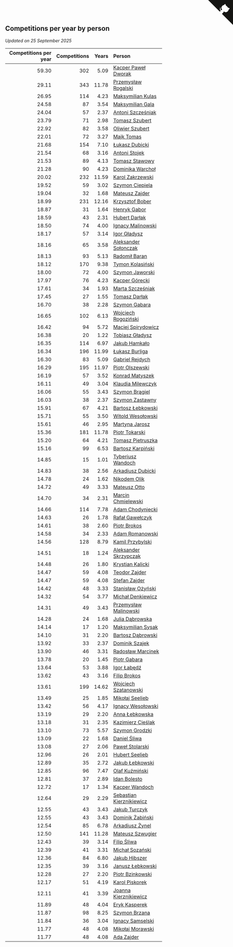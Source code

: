 ## Competitions per year by person

*Updated on 25 September 2025*

| Competitions per year | Competitions | Years | Person |
| ---: | ---: | ---: | :--- |
| 59.30 | 302 | 5.09 | [Kacper Paweł Dworak](https://www.worldcubeassociation.org/persons/2020DWOR01) |
| 29.11 | 343 | 11.78 | [Przemysław Rogalski](https://www.worldcubeassociation.org/persons/2013ROGA02) |
| 26.95 | 114 | 4.23 | [Maksymilian Kulas](https://www.worldcubeassociation.org/persons/2021KULA02) |
| 24.58 | 87 | 3.54 | [Maksymilian Gala](https://www.worldcubeassociation.org/persons/2022GALA01) |
| 24.04 | 57 | 2.37 | [Antoni Szcześniak](https://www.worldcubeassociation.org/persons/2023SZCZ04) |
| 23.79 | 71 | 2.98 | [Tomasz Szubert](https://www.worldcubeassociation.org/persons/2022SZUB02) |
| 22.92 | 82 | 3.58 | [Oliwier Szubert](https://www.worldcubeassociation.org/persons/2022SZUB01) |
| 22.01 | 72 | 3.27 | [Majk Tomas](https://www.worldcubeassociation.org/persons/2022TOMA05) |
| 21.68 | 154 | 7.10 | [Łukasz Dubicki](https://www.worldcubeassociation.org/persons/2018DUBI01) |
| 21.54 | 68 | 3.16 | [Antoni Stojek](https://www.worldcubeassociation.org/persons/2022STOJ03) |
| 21.53 | 89 | 4.13 | [Tomasz Stawowy](https://www.worldcubeassociation.org/persons/2021STAW01) |
| 21.28 | 90 | 4.23 | [Dominika Warchoł](https://www.worldcubeassociation.org/persons/2021WARC01) |
| 20.02 | 232 | 11.59 | [Karol Zakrzewski](https://www.worldcubeassociation.org/persons/2014ZAKR01) |
| 19.52 | 59 | 3.02 | [Szymon Ciepiela](https://www.worldcubeassociation.org/persons/2022CIEP01) |
| 19.04 | 32 | 1.68 | [Mateusz Zajder](https://www.worldcubeassociation.org/persons/2024ZAJD01) |
| 18.99 | 231 | 12.16 | [Krzysztof Bober](https://www.worldcubeassociation.org/persons/2013BOBE01) |
| 18.87 | 31 | 1.64 | [Henryk Gabor](https://www.worldcubeassociation.org/persons/2024GABO02) |
| 18.59 | 43 | 2.31 | [Hubert Darłak](https://www.worldcubeassociation.org/persons/2023DARL03) |
| 18.50 | 74 | 4.00 | [Ignacy Malinowski](https://www.worldcubeassociation.org/persons/2021MALI02) |
| 18.17 | 57 | 3.14 | [Igor Gładysz](https://www.worldcubeassociation.org/persons/2022GLAD01) |
| 18.16 | 65 | 3.58 | [Aleksander Sołonczak](https://www.worldcubeassociation.org/persons/2022SOLO01) |
| 18.13 | 93 | 5.13 | [Radomił Baran](https://www.worldcubeassociation.org/persons/2020BARA02) |
| 18.12 | 170 | 9.38 | [Tymon Kolasiński](https://www.worldcubeassociation.org/persons/2016KOLA02) |
| 18.00 | 72 | 4.00 | [Szymon Jaworski](https://www.worldcubeassociation.org/persons/2021JAWO01) |
| 17.97 | 76 | 4.23 | [Kacper Górecki](https://www.worldcubeassociation.org/persons/2021GORE01) |
| 17.61 | 34 | 1.93 | [Marta Szcześniak](https://www.worldcubeassociation.org/persons/2023SZCZ07) |
| 17.45 | 27 | 1.55 | [Tomasz Darłak](https://www.worldcubeassociation.org/persons/2024DARL01) |
| 16.70 | 38 | 2.28 | [Szymon Gabara](https://www.worldcubeassociation.org/persons/2023GABA01) |
| 16.65 | 102 | 6.13 | [Wojciech Rogoziński](https://www.worldcubeassociation.org/persons/2019ROGO04) |
| 16.42 | 94 | 5.72 | [Maciej Spirydowicz](https://www.worldcubeassociation.org/persons/2020SPIR01) |
| 16.38 | 20 | 1.22 | [Tobiasz Gładysz](https://www.worldcubeassociation.org/persons/2024GLAD02) |
| 16.35 | 114 | 6.97 | [Jakub Hamkało](https://www.worldcubeassociation.org/persons/2018HAMK01) |
| 16.34 | 196 | 11.99 | [Łukasz Burliga](https://www.worldcubeassociation.org/persons/2013BURL01) |
| 16.30 | 83 | 5.09 | [Gabriel Rejdych](https://www.worldcubeassociation.org/persons/2020REJD01) |
| 16.29 | 195 | 11.97 | [Piotr Olszewski](https://www.worldcubeassociation.org/persons/2013OLSZ02) |
| 16.19 | 57 | 3.52 | [Konrad Matyszek](https://www.worldcubeassociation.org/persons/2022MATY02) |
| 16.11 | 49 | 3.04 | [Klaudia Milewczyk](https://www.worldcubeassociation.org/persons/2022MILE05) |
| 16.06 | 55 | 3.43 | [Szymon Brągiel](https://www.worldcubeassociation.org/persons/2022BRAG03) |
| 16.03 | 38 | 2.37 | [Szymon Zastawny](https://www.worldcubeassociation.org/persons/2023ZAST01) |
| 15.91 | 67 | 4.21 | [Bartosz Łebkowski](https://www.worldcubeassociation.org/persons/2021LEBK01) |
| 15.71 | 55 | 3.50 | [Witold Wesołowski](https://www.worldcubeassociation.org/persons/2022WESO01) |
| 15.61 | 46 | 2.95 | [Martyna Jarosz](https://www.worldcubeassociation.org/persons/2022JARO01) |
| 15.36 | 181 | 11.78 | [Piotr Tokarski](https://www.worldcubeassociation.org/persons/2013TOKA01) |
| 15.20 | 64 | 4.21 | [Tomasz Pietruszka](https://www.worldcubeassociation.org/persons/2021PIET01) |
| 15.16 | 99 | 6.53 | [Bartosz Karpiński](https://www.worldcubeassociation.org/persons/2019KARP03) |
| 14.85 | 15 | 1.01 | [Tyberiusz Wandoch](https://www.worldcubeassociation.org/persons/2024WAND03) |
| 14.83 | 38 | 2.56 | [Arkadiusz Dubicki](https://www.worldcubeassociation.org/persons/2023DUBI01) |
| 14.78 | 24 | 1.62 | [Nikodem Olik](https://www.worldcubeassociation.org/persons/2024OLIK01) |
| 14.72 | 49 | 3.33 | [Mateusz Otto](https://www.worldcubeassociation.org/persons/2022OTTO01) |
| 14.70 | 34 | 2.31 | [Marcin Chmielewski](https://www.worldcubeassociation.org/persons/2023CHMI01) |
| 14.66 | 114 | 7.78 | [Adam Chodyniecki](https://www.worldcubeassociation.org/persons/2017CHOD02) |
| 14.63 | 26 | 1.78 | [Rafał Gawełczyk](https://www.worldcubeassociation.org/persons/2023GAWE01) |
| 14.61 | 38 | 2.60 | [Piotr Brokos](https://www.worldcubeassociation.org/persons/2023BROK01) |
| 14.58 | 34 | 2.33 | [Adam Romanowski](https://www.worldcubeassociation.org/persons/2023ROMA10) |
| 14.56 | 128 | 8.79 | [Kamil Przybylski](https://www.worldcubeassociation.org/persons/2016PRZY01) |
| 14.51 | 18 | 1.24 | [Aleksander Skrzypczak](https://www.worldcubeassociation.org/persons/2024SKRZ01) |
| 14.48 | 26 | 1.80 | [Krystian Kalicki](https://www.worldcubeassociation.org/persons/2023KALI10) |
| 14.47 | 59 | 4.08 | [Teodor Zajder](https://www.worldcubeassociation.org/persons/2021ZAJD03) |
| 14.47 | 59 | 4.08 | [Stefan Zajder](https://www.worldcubeassociation.org/persons/2021ZAJD02) |
| 14.42 | 48 | 3.33 | [Stanisław Ożyński](https://www.worldcubeassociation.org/persons/2022OZYN01) |
| 14.32 | 54 | 3.77 | [Michał Denkiewicz](https://www.worldcubeassociation.org/persons/2021DENK01) |
| 14.31 | 49 | 3.43 | [Przemysław Malinowski](https://www.worldcubeassociation.org/persons/2022MALI01) |
| 14.28 | 24 | 1.68 | [Julia Dąbrowska](https://www.worldcubeassociation.org/persons/2024DABR01) |
| 14.14 | 17 | 1.20 | [Maksymilian Sysak](https://www.worldcubeassociation.org/persons/2024SYSA01) |
| 14.10 | 31 | 2.20 | [Bartosz Dąbrowski](https://www.worldcubeassociation.org/persons/2023DABR07) |
| 13.92 | 33 | 2.37 | [Dominik Szajek](https://www.worldcubeassociation.org/persons/2023SZAJ01) |
| 13.90 | 46 | 3.31 | [Radosław Marcinek](https://www.worldcubeassociation.org/persons/2022MARC05) |
| 13.78 | 20 | 1.45 | [Piotr Gabara](https://www.worldcubeassociation.org/persons/2024GABA02) |
| 13.64 | 53 | 3.88 | [Igor Łabędź](https://www.worldcubeassociation.org/persons/2021LABE01) |
| 13.62 | 43 | 3.16 | [Filip Brokos](https://www.worldcubeassociation.org/persons/2022BROK03) |
| 13.61 | 199 | 14.62 | [Wojciech Szatanowski](https://www.worldcubeassociation.org/persons/2011SZAT01) |
| 13.49 | 25 | 1.85 | [Mikołaj Seelieb](https://www.worldcubeassociation.org/persons/2023SEEL04) |
| 13.42 | 56 | 4.17 | [Ignacy Wesołowski](https://www.worldcubeassociation.org/persons/2021WESO01) |
| 13.19 | 29 | 2.20 | [Anna Łebkowska](https://www.worldcubeassociation.org/persons/2023LEBK04) |
| 13.18 | 31 | 2.35 | [Kazimierz Cieślak](https://www.worldcubeassociation.org/persons/2023CIES01) |
| 13.10 | 73 | 5.57 | [Szymon Grodzki](https://www.worldcubeassociation.org/persons/2020GROD01) |
| 13.09 | 22 | 1.68 | [Daniel Śliwa](https://www.worldcubeassociation.org/persons/2024SLIW01) |
| 13.08 | 27 | 2.06 | [Paweł Stolarski](https://www.worldcubeassociation.org/persons/2023STOL04) |
| 12.96 | 26 | 2.01 | [Hubert Seelieb](https://www.worldcubeassociation.org/persons/2023SEEL02) |
| 12.89 | 35 | 2.72 | [Jakub Łebkowski](https://www.worldcubeassociation.org/persons/2023LEBK01) |
| 12.85 | 96 | 7.47 | [Olaf Kuźmiński](https://www.worldcubeassociation.org/persons/2018KUZM02) |
| 12.81 | 37 | 2.89 | [Idan Bolesto](https://www.worldcubeassociation.org/persons/2022BOLE01) |
| 12.72 | 17 | 1.34 | [Kacper Wandoch](https://www.worldcubeassociation.org/persons/2024WAND01) |
| 12.64 | 29 | 2.29 | [Sebastian Kierznikiewicz](https://www.worldcubeassociation.org/persons/2023KIER02) |
| 12.55 | 43 | 3.43 | [Jakub Turczyk](https://www.worldcubeassociation.org/persons/2022TURC02) |
| 12.55 | 43 | 3.43 | [Dominik Żabiński](https://www.worldcubeassociation.org/persons/2022ZABI01) |
| 12.54 | 85 | 6.78 | [Arkadiusz Żynel](https://www.worldcubeassociation.org/persons/2018ZYNE01) |
| 12.50 | 141 | 11.28 | [Mateusz Szwugier](https://www.worldcubeassociation.org/persons/2014SZWU01) |
| 12.43 | 39 | 3.14 | [Filip Śliwa](https://www.worldcubeassociation.org/persons/2022SLIW01) |
| 12.39 | 41 | 3.31 | [Michał Sozański](https://www.worldcubeassociation.org/persons/2022SOZA02) |
| 12.36 | 84 | 6.80 | [Jakub Hibszer](https://www.worldcubeassociation.org/persons/2018HIBS01) |
| 12.35 | 39 | 3.16 | [Janusz Łebkowski](https://www.worldcubeassociation.org/persons/2022LEBK01) |
| 12.28 | 27 | 2.20 | [Piotr Bzinkowski](https://www.worldcubeassociation.org/persons/2023BZIN01) |
| 12.17 | 51 | 4.19 | [Karol Piskorek](https://www.worldcubeassociation.org/persons/2021PISK01) |
| 12.11 | 41 | 3.39 | [Joanna Kierznikiewicz](https://www.worldcubeassociation.org/persons/2022KIER01) |
| 11.89 | 48 | 4.04 | [Eryk Kasperek](https://www.worldcubeassociation.org/persons/2021KASP01) |
| 11.87 | 98 | 8.25 | [Szymon Brzana](https://www.worldcubeassociation.org/persons/2017BRZA01) |
| 11.84 | 36 | 3.04 | [Ignacy Samselski](https://www.worldcubeassociation.org/persons/2022SAMS03) |
| 11.77 | 48 | 4.08 | [Mikołaj Morawski](https://www.worldcubeassociation.org/persons/2021MORA01) |
| 11.77 | 48 | 4.08 | [Ada Zajder](https://www.worldcubeassociation.org/persons/2021ZAJD01) |


<a href="https://github.com/noeruchangd/wca_statistics_vn" class="github-corner" aria-label="View source on Github"><svg width="80" height="80" viewBox="0 0 250 250" style="fill:#151513; color:#fff; position: absolute; top: 0; border: 0; right: 0;" aria-hidden="true"><path d="M0,0 L115,115 L130,115 L142,142 L250,250 L250,0 Z"></path><path d="M128.3,109.0 C113.8,99.7 119.0,89.6 119.0,89.6 C122.0,82.7 120.5,78.6 120.5,78.6 C119.2,72.0 123.4,76.3 123.4,76.3 C127.3,80.9 125.5,87.3 125.5,87.3 C122.9,97.6 130.6,101.9 134.4,103.2" fill="currentColor" style="transform-origin: 130px 106px;" class="octo-arm"></path><path d="M115.0,115.0 C114.9,115.1 118.7,116.5 119.8,115.4 L133.7,101.6 C136.9,99.2 139.9,98.4 142.2,98.6 C133.8,88.0 127.5,74.4 143.8,58.0 C148.5,53.4 154.0,51.2 159.7,51.0 C160.3,49.4 163.2,43.6 171.4,40.1 C171.4,40.1 176.1,42.5 178.8,56.2 C183.1,58.6 187.2,61.8 190.9,65.4 C194.5,69.0 197.7,73.2 200.1,77.6 C213.8,80.2 216.3,84.9 216.3,84.9 C212.7,93.1 206.9,96.0 205.4,96.6 C205.1,102.4 203.0,107.8 198.3,112.5 C181.9,128.9 168.3,122.5 157.7,114.1 C157.9,116.9 156.7,120.9 152.7,124.9 L141.0,136.5 C139.8,137.7 141.6,141.9 141.8,141.8 Z" fill="currentColor" class="octo-body"></path></svg></a><style>.github-corner:hover .octo-arm{animation:octocat-wave 560ms ease-in-out}@keyframes octocat-wave{0%,100%{transform:rotate(0)}20%,60%{transform:rotate(-25deg)}40%,80%{transform:rotate(10deg)}}@media (max-width:500px){.github-corner:hover .octo-arm{animation:none}.github-corner .octo-arm{animation:octocat-wave 560ms ease-in-out}}</style>
